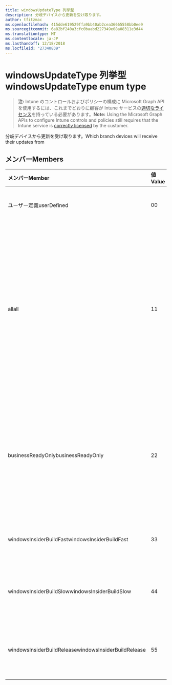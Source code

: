 ```yaml
---
title: windowsUpdateType 列挙型
description: 分岐デバイスから更新を受け取ります。
author: tfitzmac
ms.openlocfilehash: 415dde619529ffa9bb40ab2cea36665558bb0ee9
ms.sourcegitcommit: 6a82bf240a3cfc0baabd227349e08a08311e3d44
ms.translationtype: MT
ms.contentlocale: ja-JP
ms.lasthandoff: 12/18/2018
ms.locfileid: "27340839"
---
```

# <a name="windowsupdatetype-enum-type"></a><span data-ttu-id="4bb18-103">windowsUpdateType 列挙型</span><span class="sxs-lookup"><span data-stu-id="4bb18-103">windowsUpdateType enum type</span></span>

> <span data-ttu-id="4bb18-104">**注:** Intune のコントロールおよびポリシーの構成に Microsoft Graph API を使用するには、これまでどおりに顧客が Intune サービスの[適切なライセンス](https://go.microsoft.com/fwlink/?linkid=839381)を持っている必要があります。</span><span class="sxs-lookup"><span data-stu-id="4bb18-104">**Note:** Using the Microsoft Graph APIs to configure Intune controls and policies still requires that the Intune service is [correctly licensed](https://go.microsoft.com/fwlink/?linkid=839381) by the customer.</span></span>

<span data-ttu-id="4bb18-105">分岐デバイスから更新を受け取ります。</span><span class="sxs-lookup"><span data-stu-id="4bb18-105">Which branch devices will receive their updates from</span></span>
## <a name="members"></a><span data-ttu-id="4bb18-106">メンバー</span><span class="sxs-lookup"><span data-stu-id="4bb18-106">Members</span></span>
|<span data-ttu-id="4bb18-107">メンバー</span><span class="sxs-lookup"><span data-stu-id="4bb18-107">Member</span></span>|<span data-ttu-id="4bb18-108">値</span><span class="sxs-lookup"><span data-stu-id="4bb18-108">Value</span></span>|<span data-ttu-id="4bb18-109">説明</span><span class="sxs-lookup"><span data-stu-id="4bb18-109">Description</span></span>|
|:---|:---|:---|
|<span data-ttu-id="4bb18-110">ユーザー定義</span><span class="sxs-lookup"><span data-stu-id="4bb18-110">userDefined</span></span>|<span data-ttu-id="4bb18-111">0</span><span class="sxs-lookup"><span data-stu-id="4bb18-111">0</span></span>|<span data-ttu-id="4bb18-112">設定するユーザーを許可します。</span><span class="sxs-lookup"><span data-stu-id="4bb18-112">Allow the user to set.</span></span>|
|<span data-ttu-id="4bb18-113">all</span><span class="sxs-lookup"><span data-stu-id="4bb18-113">all</span></span>|<span data-ttu-id="4bb18-114">1</span><span class="sxs-lookup"><span data-stu-id="4bb18-114">1</span></span>|<span data-ttu-id="4bb18-115">半年のチャネル (対象となる)。</span><span class="sxs-lookup"><span data-stu-id="4bb18-115">Semi-annual Channel (Targeted).</span></span> <span data-ttu-id="4bb18-116">デバイスでは、半年のチャネル (対象) からすべての適用可能な機能の更新を取得します。</span><span class="sxs-lookup"><span data-stu-id="4bb18-116">Device gets all applicable feature updates from Semi-annual Channel (Targeted).</span></span>|
|<span data-ttu-id="4bb18-117">businessReadyOnly</span><span class="sxs-lookup"><span data-stu-id="4bb18-117">businessReadyOnly</span></span>|<span data-ttu-id="4bb18-118">2</span><span class="sxs-lookup"><span data-stu-id="4bb18-118">2</span></span>|<span data-ttu-id="4bb18-119">半年チャンネルです。</span><span class="sxs-lookup"><span data-stu-id="4bb18-119">Semi-annual Channel.</span></span> <span data-ttu-id="4bb18-120">デバイスは、半年のチャネルからの機能の更新を取得します。</span><span class="sxs-lookup"><span data-stu-id="4bb18-120">Device gets feature updates from Semi-annual Channel.</span></span>|
|<span data-ttu-id="4bb18-121">windowsInsiderBuildFast</span><span class="sxs-lookup"><span data-stu-id="4bb18-121">windowsInsiderBuildFast</span></span>|<span data-ttu-id="4bb18-122">3</span><span class="sxs-lookup"><span data-stu-id="4bb18-122">3</span></span>|<span data-ttu-id="4bb18-123">Windows の内部からのビルド - 高速</span><span class="sxs-lookup"><span data-stu-id="4bb18-123">Windows Insider build - Fast</span></span>|
|<span data-ttu-id="4bb18-124">windowsInsiderBuildSlow</span><span class="sxs-lookup"><span data-stu-id="4bb18-124">windowsInsiderBuildSlow</span></span>|<span data-ttu-id="4bb18-125">4</span><span class="sxs-lookup"><span data-stu-id="4bb18-125">4</span></span>|<span data-ttu-id="4bb18-126">Windows 内部からビルド時間がかかる</span><span class="sxs-lookup"><span data-stu-id="4bb18-126">Windows Insider build - Slow</span></span>|
|<span data-ttu-id="4bb18-127">windowsInsiderBuildRelease</span><span class="sxs-lookup"><span data-stu-id="4bb18-127">windowsInsiderBuildRelease</span></span>|<span data-ttu-id="4bb18-128">5</span><span class="sxs-lookup"><span data-stu-id="4bb18-128">5</span></span>|<span data-ttu-id="4bb18-129">リリース ビルドの Windows の内部から</span><span class="sxs-lookup"><span data-stu-id="4bb18-129">Release Windows Insider build</span></span>|



